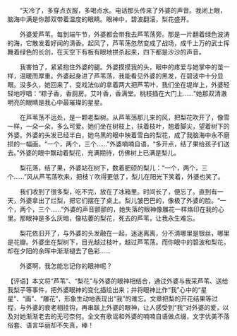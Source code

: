 &emsp;&emsp;“天冷了，多穿点衣服，多喝点水。电话那头传来了外婆的声音。我闭上眼，脑海中满是你那双带着温度的眼睛。眼神中，碧波翻滚，梨花盛开。

&emsp;&emsp;外婆爱芦苇。每到端午节，外婆都会带我去芦苇荡旁。那是一片翻着绿色波涛的海，它散发着好闻的清香。起风了，芦苇荡忽然变成了战场，成千上万的武士挥舞着绿色的长剑，在天空下有板有眼地拼杀起来，四下都是沙沙的声音。

&emsp;&emsp;我害怕了，紧紧抱住外婆的腿。外婆摸摸我的头，眼中的疼爱与她掌中的茧一样，温暖而厚重。外婆起身进了芦苇荡，我能看见外婆的黑发，在碧波中十分显眼。没多久，她回来了，变戏法似的拿着两大把芦苇叶，我们坐在堤岸上，外婆轻轻地哼唱：“粽子香，香厨房。艾叶香，香满堂。桃枝插在大门上……”她那双清澈明亮的眼睛是我心中最璀璨的星星。

&emsp;&emsp;在芦苇荡不远处，是一颗老梨树。从芦苇荡那儿来的风，把梨花吹开了，像雪一样，一朵一朵，多么可爱。她们坐在树枝上，扶着枝叶，翘着脚尖，望着树下的外婆。外婆的头发已经半白，她乌黑的眼中映着雪白的梨花，成了我脑海中永不磨损的一幅画。“一个，两个，三个……”外婆喃喃自语，“多开点，结了果给孩子们送去。”外婆的眼中飘动着梨花，充满期待，仿佛树上已满是梨儿。

&emsp;&emsp;梨花落，结了果，外婆站在树下，数着肥硕的梨儿：“一个，两个，三个……”风从芦苇荡吹来，把枝丫吹得更低了，梨儿在阳光下笑着，外婆也笑了。

&emsp;&emsp;我们收到了很多梨，吃不完，放在了冰箱里。时间长了，便忘了。直到有一天，外婆拿出了烂梨，把它们摆在了桌上。梨儿皱巴巴的，像极了外婆的脸。“一个，两个，三个……”外婆的声音颤颤的，她失落的眼神像雕花一样烙印在我的心里。那眼神是多么灰暗，像枯萎的梨花，死去的芦苇，让我永生难忘。

&emsp;&emsp;梨花依旧开了，与外婆的头发融在一起，迷迷离离，分不清哪里是银丝，哪里是花瓣。外婆坐在梨树下，目光越过枝叶，越过芦苇荡。而你眼中的碧波和梨花，却在夕阳的余晖中渐渐褪去了色彩……

&emsp;&emsp;外婆啊，我怎能忘记你的眼神呢？

【评语】本文将“芦苇”、“梨花”与外婆的眼神相结合，通过外婆与我采芦苇、送给我梨子等事件，把外婆眼神的变化描绘出来；并将眼神比作“我”心中的“星星”、“画”、“雕花”，形象生动地表现出“我”的难忘。文章把梨的开花结果等过程，与外婆的衰老相挂钩，再串联上外婆的眼神，让人感受到“我”对外婆的爱，以及对她渐渐老去的无可奈何。全文有歌谣和外婆的喃喃自语做点缀，文字优美不落俗套、语言华丽却不失真，棒！